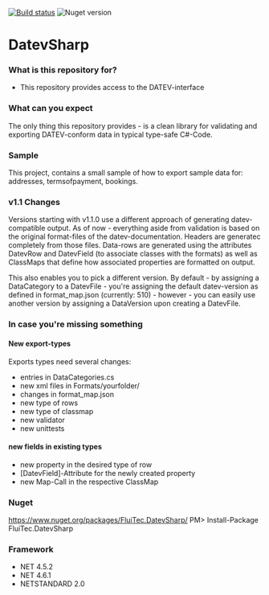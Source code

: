 [![Build status](https://ci.appveyor.com/api/projects/status/rn7y6bm4gn9o6yqa?svg=true)](https://ci.appveyor.com/project/IInvocation/datevsharp)
![Nuget version](https://img.shields.io/nuget/v/FluiTec.DatevSharp.svg)

# DatevSharp #

### What is this repository for? ###

* This repository provides access to the DATEV-interface

### What can you expect ###
The only thing this repository provides - is a clean library for validating and exporting DATEV-conform data in typical type-safe C#-Code.

### Sample ###
This project, contains a small sample of how to export sample data for: addresses, termsofpayment, bookings.

### v1.1 Changes ###
Versions starting with v1.1.0 use a different approach of generating
datev-compatible output. As of now - everything aside from validation is
based on the original format-files of the datev-documentation. Headers
are generatec completely from those files. Data-rows are generated using
the attributes DatevRow and DatevField (to associate classes with the formats)
as well as ClassMaps that define how associated properties are formatted on output.

This also enables you to pick a different version. By default - by assigning a DataCategory
to a DatevFile - you're assigning the default datev-version as defined in format_map.json
(currently: 510) - however - you can easily use another version by assigning
a DataVersion upon creating a DatevFile.

### In case you're missing something ###

#### New export-types ####
Exports types need several changes:
* entries in DataCategories.cs
* new xml files in Formats/yourfolder/
* changes in format_map.json
* new type of rows
* new type of classmap
* new validator
* new unittests

#### new fields in existing types ####
* new property in the desired type of row
* [DatevField]-Attribute for the newly created property
* new Map-Call in the respective ClassMap

### Nuget ###
https://www.nuget.org/packages/FluiTec.DatevSharp/
PM> Install-Package FluiTec.DatevSharp

### Framework ###
* NET 4.5.2
* NET 4.6.1
* NETSTANDARD 2.0
